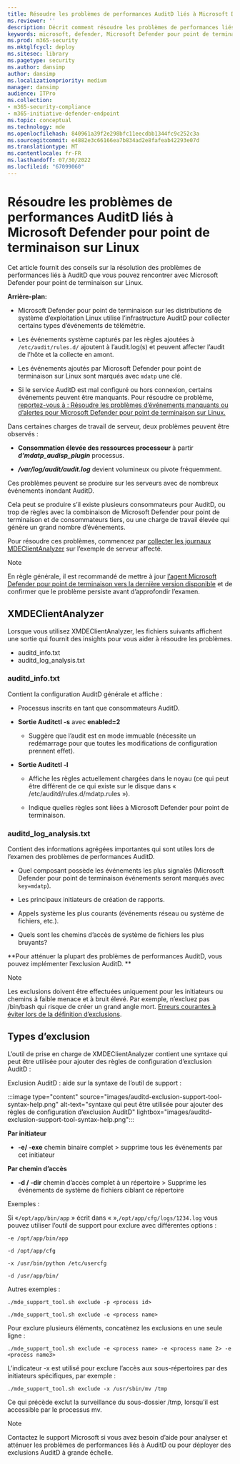 ```yaml
---
title: Résoudre les problèmes de performances AuditD liés à Microsoft Defender pour point de terminaison sur Linux
ms.reviewer: ''
description: Décrit comment résoudre les problèmes de performances liés à AuditD que vous pouvez rencontrer avec Microsoft Defender pour Linux.
keywords: microsoft, defender, Microsoft Defender pour point de terminaison, linux, dépannage, AuditD, XMDEClientAnalyzer, installation, déploiement, désinstallation
ms.prod: m365-security
ms.mktglfcycl: deploy
ms.sitesec: library
ms.pagetype: security
ms.author: dansimp
author: dansimp
ms.localizationpriority: medium
manager: dansimp
audience: ITPro
ms.collection:
- m365-security-compliance
- m365-initiative-defender-endpoint
ms.topic: conceptual
ms.technology: mde
ms.openlocfilehash: 840961a39f2e298bfc11eecdbb1344fc9c252c3a
ms.sourcegitcommit: e4882e3c66166ea7b834ad2e8fafeab42293e07d
ms.translationtype: MT
ms.contentlocale: fr-FR
ms.lasthandoff: 07/30/2022
ms.locfileid: "67099060"
---
```

# <a name="troubleshoot-auditd-performance-issues-with-microsoft-defender-for-endpoint-on-linux"></a>Résoudre les problèmes de performances AuditD liés à Microsoft Defender pour point de terminaison sur Linux 

Cet article fournit des conseils sur la résolution des problèmes de performances liés à AuditD que vous pouvez rencontrer avec Microsoft Defender pour point de terminaison sur Linux. 

**Arrière-plan:** 

- Microsoft Defender pour point de terminaison sur les distributions de système d’exploitation Linux utilise l’infrastructure AuditD pour collecter certains types d’événements de télémétrie. 

- Les événements système capturés par les règles ajoutées à `/etc/audit/rules.d/` ajoutent à l’audit.log(s) et peuvent affecter l’audit de l’hôte et la collecte en amont.  

- Les événements ajoutés par Microsoft Defender pour point de terminaison sur Linux sont marqués avec `mdatp` une clé. 

- Si le service AuditD est mal configuré ou hors connexion, certains événements peuvent être manquants. Pour résoudre ce problème, [reportez-vous à : Résoudre les problèmes d’événements manquants ou d’alertes pour Microsoft Defender pour point de terminaison sur Linux.](linux-support-events.md)

Dans certaines charges de travail de serveur, deux problèmes peuvent être observés : 

- **Consommation élevée des ressources processeur** à partir **_d’mdatp_audisp_plugin_** processus. 

- ***/var/log/audit/audit.log*** devient volumineux ou pivote fréquemment. 

Ces problèmes peuvent se produire sur les serveurs avec de nombreux événements inondant AuditD.  

Cela peut se produire s’il existe plusieurs consommateurs pour AuditD, ou trop de règles avec la combinaison de Microsoft Defender pour point de terminaison et de consommateurs tiers, ou une charge de travail élevée qui génère un grand nombre d’événements. 

Pour résoudre ces problèmes, commencez par [collecter les journaux MDEClientAnalyzer](run-analyzer-macos-linux.md) sur l’exemple de serveur affecté. 

> [!NOTE]
> En règle générale, il est recommandé de mettre à jour [l’agent Microsoft Defender pour point de terminaison vers la dernière version disponible](linux-whatsnew.md) et de confirmer que le problème persiste avant d’approfondir l’examen.


## <a name="xmdeclientanalyzer"></a>XMDEClientAnalyzer 

Lorsque vous utilisez XMDEClientAnalyzer, les fichiers suivants affichent une sortie qui fournit des insights pour vous aider à résoudre les problèmes.
- auditd_info.txt
- auditd_log_analysis.txt


### <a name="auditd_infotxt"></a>auditd_info.txt

Contient la configuration AuditD générale et affiche :

- Processus inscrits en tant que consommateurs AuditD. 

- **Sortie Auditctl -s** avec **enabled=2**  

    - Suggère que l’audit est en mode immuable (nécessite un redémarrage pour que toutes les modifications de configuration prennent effet). 

- **Sortie Auditctl -l**  

    - Affiche les règles actuellement chargées dans le noyau (ce qui peut être différent de ce qui existe sur le disque dans « /etc/auditd/rules.d/mdatp.rules »). 
    
    - Indique quelles règles sont liées à Microsoft Defender pour point de terminaison. 
    
### <a name="auditd_log_analysistxt"></a>auditd_log_analysis.txt

Contient des informations agrégées importantes qui sont utiles lors de l’examen des problèmes de performances AuditD.  

- Quel composant possède les événements les plus signalés (Microsoft Defender pour point de terminaison événements seront marqués avec `key=mdatp`). 

- Les principaux initiateurs de création de rapports. 

- Appels système les plus courants (événements réseau ou système de fichiers, etc.). 

- Quels sont les chemins d’accès de système de fichiers les plus bruyants? 

**Pour atténuer la plupart des problèmes de performances AuditD, vous pouvez implémenter l’exclusion AuditD. **

> [!NOTE]
> Les exclusions doivent être effectuées uniquement pour les initiateurs ou chemins à faible menace et à bruit élevé. Par exemple, n’excluez pas /bin/bash qui risque de créer un grand angle mort.
> [Erreurs courantes à éviter lors de la définition d’exclusions](/microsoft-365/security/defender-endpoint/common-exclusion-mistakes-microsoft-defender-antivirus).



## <a name="exclusion-types"></a>Types d’exclusion 

L’outil de prise en charge de XMDEClientAnalyzer contient une syntaxe qui peut être utilisée pour ajouter des règles de configuration d’exclusion AuditD : 

Exclusion AuditD : aide sur la syntaxe de l’outil de support :

:::image type="content" source="images/auditd-exclusion-support-tool-syntax-help.png" alt-text="syntaxe qui peut être utilisée pour ajouter des règles de configuration d’exclusion AuditD" lightbox="images/auditd-exclusion-support-tool-syntax-help.png":::

**Par initiateur** 

- **-e/ -exe** chemin binaire complet > supprime tous les événements par cet initiateur 

**Par chemin d’accès** 

- **-d / -dir** chemin d’accès complet à un répertoire > Supprime les événements de système de fichiers ciblant ce répertoire 

Exemples : 

Si «`/opt/app/bin/app` » écrit dans « »,`/opt/app/cfg/logs/1234.log` vous pouvez utiliser l’outil de support pour exclure avec différentes options : 

`-e /opt/app/bin/app`

`-d /opt/app/cfg`

`-x /usr/bin/python /etc/usercfg` 

`-d /usr/app/bin/`

Autres exemples : 

`./mde_support_tool.sh exclude -p <process id>`

`./mde_support_tool.sh exclude -e <process name>`

Pour exclure plusieurs éléments, concatènez les exclusions en une seule ligne : 

`./mde_support_tool.sh exclude -e <process name> -e <process name 2> -e <process name3>`
 
L’indicateur -x est utilisé pour exclure l’accès aux sous-répertoires par des initiateurs spécifiques, par exemple : 

`./mde_support_tool.sh exclude -x /usr/sbin/mv /tmp`

Ce qui précède exclut la surveillance du sous-dossier /tmp, lorsqu’il est accessible par le processus mv. 

 
> [!NOTE]
> Contactez le support Microsoft si vous avez besoin d’aide pour analyser et atténuer les problèmes de performances liés à AuditD ou pour déployer des exclusions AuditD à grande échelle. 


